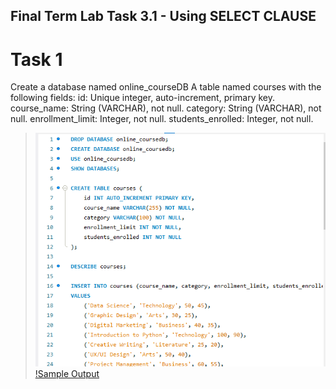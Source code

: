 ## Final Term Lab Task 3.1 - Using SELECT CLAUSE

# Task 1
Create a database named online_courseDB 
A table named courses with the following fields: 
id: Unique integer, auto-increment, primary key. 
course_name: String (VARCHAR), not null. 
category: String (VARCHAR), not null. 
enrollment_limit: Integer, not null. 
students_enrolled: Integer, not null. 

> ![Sample Output](image/1.png)
> [!Sample Output](image/courses%20-%20Copy.png)


